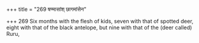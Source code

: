 +++
title = "269 षण्मासांश् छागमांसेन"

+++
269	Six months with the flesh of kids, seven with that of spotted deer, eight with that of the black antelope, but nine with that of the (deer called) Ruru,